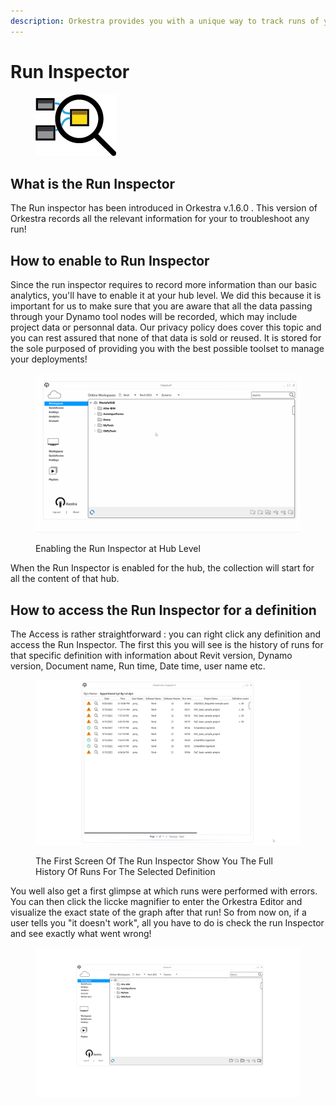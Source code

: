 ```yaml
---
description: Orkestra provides you with a unique way to track runs of your Dynamo tools!
---
```


# Run Inspector

<figure><img src="../.gitbook/assets/RunInspector.png" alt=""><figcaption></figcaption></figure>

## What is the Run Inspector

The Run inspector has been introduced in Orkestra v.1.6.0 . This version of Orkestra records all the relevant information for your to troubleshoot any run!&#x20;

## How to enable to Run Inspector

Since the run inspector requires to record more information than our basic analytics, you'll have to enable it at your hub level. We did this because it is important for us to make sure that you are aware that all the data passing through your Dynamo tool nodes will be recorded, which may include project data or personnal data. Our privacy policy does cover this topic and you can rest assured that none of that data is sold or reused. It is stored for the sole purposed of providing you with the best possible toolset to manage your deployments!

<figure><img src="../.gitbook/assets/EnableRunInspector_RNgif.gif" alt=""><figcaption><p>Enabling the Run Inspector at Hub Level </p></figcaption></figure>

When the Run Inspector is enabled for the hub, the collection will start for all the content of that hub.

## How to access the Run Inspector for a definition

The Access is rather straightforward : you can right click any definition and access the Run Inspector. The first this you will see is the history of runs for that specific definition with information about Revit version, Dynamo version, Document name, Run time, Date time, user name etc.&#x20;

<figure><img src="../.gitbook/assets/image.png" alt=""><figcaption><p>The First Screen Of The Run Inspector Show You The Full History Of Runs For The Selected Definition</p></figcaption></figure>

You well also get a first glimpse at which runs were performed with errors. You can then click the liccke magnifier to enter the Orkestra Editor and visualize the exact state of the graph after that run! So from now on, if a user tells you "it doesn't work", all you have to do is check the run Inspector and see exactly what went wrong!&#x20;

<figure><img src="../.gitbook/assets/RunInspector_RNgif.gif" alt=""><figcaption></figcaption></figure>

